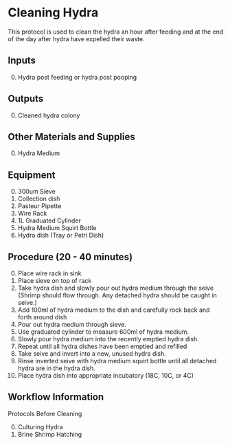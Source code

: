 Cleaning Hydra
===

This protocol is used to clean the hydra an hour after feeding and at the end of the day after hydra have expelled their waste.

Inputs
---
0. Hydra post feeding or hydra post pooping

Outputs
---
0. Cleaned hydra colony

Other Materials and Supplies
---
0. Hydra Medium 

Equipment
---
0. 300um Sieve
0. Collection dish
0. Pasteur Pipette
0. Wire Rack
0. 1L Graduated Cylinder
0. Hydra Medium Squirt Bottle
0. Hydra dish (Tray or Petri Dish)

Procedure (20 - 40 minutes)
---
0. Place wire rack in sink
0. Place sieve on top of rack 
0. Take hydra dish and slowly pour out hydra medium through the seive (Shrimp should flow through. Any detached hydra should be caught in seive.)
0. Add 100ml of hydra medium to the dish and carefully rock back and forth around dish
0. Pour out hydra medium through sieve.
0. Use graduated cylinder to measure 600ml of hydra medium.
0. Slowly pour hydra medium into the recently emptied hydra dish.
0. Repeat until all hydra dishes have been emptied and refilled
0. Take seive and invert into a new, unused hydra dish. 
0. Rinse inverted seive with hydra medium squirt bottle until all detached hydra are in the hydra dish.
0. Place hydra dish into appropriate incubatory (18C, 10C, or 4C)

Workflow Information
---

Protocols Before Cleaning

0. Culturing Hydra
0. Brine Shrimp Hatching
